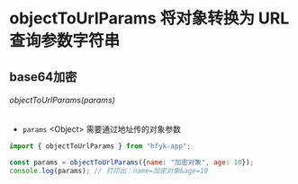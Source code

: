 # objectToUrlParams 将对象转换为 URL 查询参数字符串

## base64加密
###### objectToUrlParams(params)

- `params` \<Object> 需要通过地址传的对象参数

```javascript
import { objectToUrlParams } from "hfyk-app";

const params = objectToUrlParams({name: "加密对象", age: 10});
console.log(params); // 打印出：name=加密对象&age=10
```